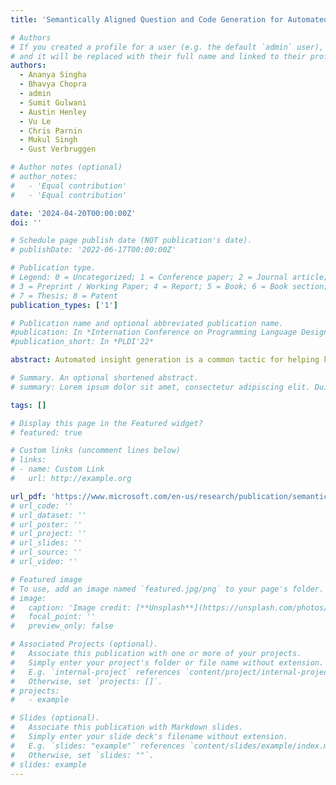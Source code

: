 ```yaml
---
title: 'Semantically Aligned Question and Code Generation for Automated Insight Generation'

# Authors
# If you created a profile for a user (e.g. the default `admin` user), write the username (folder name) here
# and it will be replaced with their full name and linked to their profile.
authors:
  - Ananya Singha
  - Bhavya Chopra
  - admin
  - Sumit Gulwani
  - Austin Henley
  - Vu Le
  - Chris Parnin
  - Mukul Singh
  - Gust Verbruggen

# Author notes (optional)
# author_notes:
#   - 'Equal contribution'
#   - 'Equal contribution'

date: '2024-04-20T00:00:00Z'
doi: ''

# Schedule page publish date (NOT publication's date).
# publishDate: '2022-06-17T00:00:00Z'

# Publication type.
# Legend: 0 = Uncategorized; 1 = Conference paper; 2 = Journal article;
# 3 = Preprint / Working Paper; 4 = Report; 5 = Book; 6 = Book section;
# 7 = Thesis; 8 = Patent
publication_types: ['1']

# Publication name and optional abbreviated publication name.
#publication: In *Internation Conference on Programming Language Design and Implementation, 2022*
#publication_short: In *PLDI'22*

abstract: Automated insight generation is a common tactic for helping knowledge workers, such as data scientists, to quickly understand the potential value of new and unfamiliar data. Unfortunately, automated insights produced by large-language models can generate code that does not correctly correspond or align to the insight. In this paper, we leverage the semantic knowledge of large language models to generate targeted and insightful questions about data and the corresponding code to answer those questions. Then through an empirical study on data from Open-WikiTable, we show that embeddings can be effectively used for filtering out semantically unaligned pairs of question and code. Additionally, we found that generating questions and code together yields more diverse questions.

# Summary. An optional shortened abstract.
# summary: Lorem ipsum dolor sit amet, consectetur adipiscing elit. Duis posuere tellus ac convallis placerat. Proin tincidunt magna sed ex sollicitudin condimentum.

tags: []

# Display this page in the Featured widget?
# featured: true

# Custom links (uncomment lines below)
# links:
# - name: Custom Link
#   url: http://example.org

url_pdf: 'https://www.microsoft.com/en-us/research/publication/semantically-aligned-question-and-code-generation/'
# url_code: ''
# url_dataset: ''
# url_poster: ''
# url_project: ''
# url_slides: ''
# url_source: ''
# url_video: ''

# Featured image
# To use, add an image named `featured.jpg/png` to your page's folder.
# image:
#   caption: 'Image credit: [**Unsplash**](https://unsplash.com/photos/pLCdAaMFLTE)'
#   focal_point: ''
#   preview_only: false

# Associated Projects (optional).
#   Associate this publication with one or more of your projects.
#   Simply enter your project's folder or file name without extension.
#   E.g. `internal-project` references `content/project/internal-project/index.md`.
#   Otherwise, set `projects: []`.
# projects:
#   - example

# Slides (optional).
#   Associate this publication with Markdown slides.
#   Simply enter your slide deck's filename without extension.
#   E.g. `slides: "example"` references `content/slides/example/index.md`.
#   Otherwise, set `slides: ""`.
# slides: example
---
```



